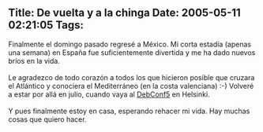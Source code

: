 Title: De vuelta y a la chinga
Date: 2005-05-11 02:21:05
Tags: 
---
Finalmente el domingo pasado regresé a México. Mi corta estadía (apenas
una semana) en España fue suficientemente divertida y me ha dado nuevos
bríos en la vida.<br/><br/>
Le agradezco de todo corazón a todos los que hicieron posible que
cruzara el Atlántico y conociera el Mediterráneo (en la costa
valenciana) :-) Volveré a estar por allá en julio, cuando vaya al <a href="http://www.debconf.org/debconf5" target="_self">DebConf5</a> en Helsinki.<br/><br/>
Y pues finalmente estoy en casa, esperando rehacer mi vida. Hay muchas cosas que quiero hacer.<br/><br/><br/>
